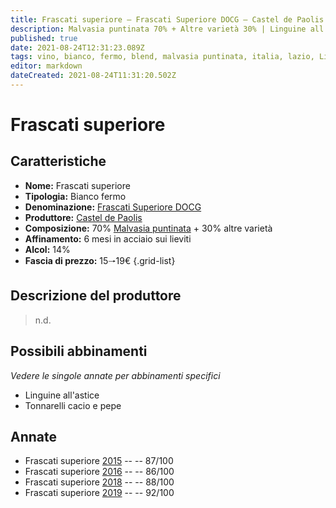 ```yaml
---
title: Frascati superiore – Frascati Superiore DOCG – Castel de Paolis – Lazio (IT) – 15🠒19€ – 3★ - 5★
description: Malvasia puntinata 70% + Altre varietà 30% | Linguine all'astice – Tonnarelli cacio e pepe
published: true
date: 2021-08-24T12:31:23.089Z
tags: vino, bianco, fermo, blend, malvasia puntinata, italia, lazio, Linguine all'astice, Tonnarelli cacio e pepe, 15🠒19€, 5 stelle
editor: markdown
dateCreated: 2021-08-24T11:31:20.502Z
---
```


# Frascati superiore

## Caratteristiche
- **Nome:** Frascati superiore
- **Tipologia:** Bianco fermo
- **Denominazione:** [Frascati Superiore DOCG](/denominazioni/Italia/Lazio/DOCG/Frascati-Superiore)
- **Produttore:** [Castel de Paolis](/produttori/Italia/Lazio/Castel-de-Paolis) 
- **Composizione:** 70% [Malvasia puntinata](/vitigni/Italia/bacca-bianca/malvasia-puntinata) + 30% altre varietà
- **Affinamento:** 6 mesi in acciaio sui lieviti
- **Alcol:** 14%
- **Fascia di prezzo:** 15🠒19€
{.grid-list}

## Descrizione del produttore

> n.d.

## Possibili abbinamenti
*Vedere le singole annate per abbinamenti specifici*

- Linguine all'astice
- Tonnarelli cacio e pepe

## Annate
- Frascati superiore [2015](/vini/Italia/Lazio/Castel-de-Paolis/Frascati-superiore/2015) -- <span class="star-3"></span> -- 87/100
- Frascati superiore [2016](/vini/Italia/Lazio/Castel-de-Paolis/Frascati-superiore/2016) -- <span class="star-3"></span> -- 86/100
- Frascati superiore [2018](/vini/Italia/Lazio/Castel-de-Paolis/Frascati-superiore/2018) -- <span class="star-3"></span> -- 88/100
- Frascati superiore [2019](/vini/Italia/Lazio/Castel-de-Paolis/Frascati-superiore/2019) -- <span class="star-5"></span> -- 92/100

